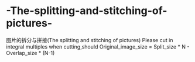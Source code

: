 # -The-splitting-and-stitching-of-pictures-
图片的拆分与拼接(The splitting and stitching of pictures)
Please cut in integral multiples when cutting,should Original_image_size = Split_size * N - Overlap_size * (N-1)
